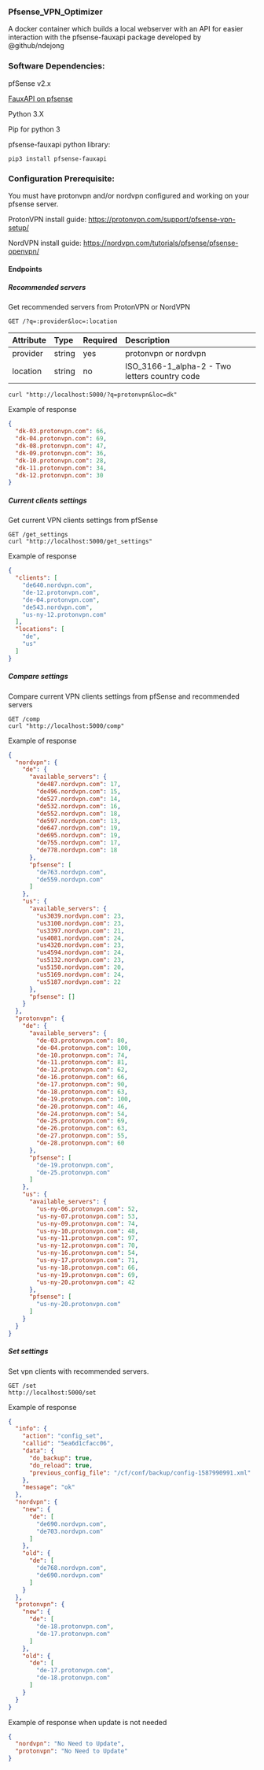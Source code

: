 ### Pfsense_VPN_Optimizer
A docker container which builds a local webserver with an API for easier interaction with the pfsense-fauxapi package developed by @github/ndejong

### Software Dependencies:

pfSense v2.x

[FauxAPI on pfsense](https://github.com/ndejong/pfsense_fauxapi) 

Python 3.X

Pip for python 3

pfsense-fauxapi python library:

    pip3 install pfsense-fauxapi

### Configuration Prerequisite:

You must have protonvpn and/or nordvpn configured and working on your pfsense server.

ProtonVPN install guide: https://protonvpn.com/support/pfsense-vpn-setup/

NordVPN install guide: https://nordvpn.com/tutorials/pfsense/pfsense-openvpn/

#### Endpoints

##### Recommended servers
Get recommended servers from ProtonVPN or NordVPN

    GET /?q=:provider&loc=:location

| Attribute     | Type   | Required | Description                                   |
|:------------- |:-------|:---------|:----------------------------------------------|
| provider      | string | yes      | protonvpn or nordvpn                          |
| location      | string | no       | ISO_3166-1_alpha-2 - Two letters country code |


    curl "http://localhost:5000/?q=protonvpn&loc=dk"

Example of response

```json
{
  "dk-03.protonvpn.com": 66, 
  "dk-04.protonvpn.com": 69, 
  "dk-08.protonvpn.com": 47, 
  "dk-09.protonvpn.com": 36, 
  "dk-10.protonvpn.com": 28, 
  "dk-11.protonvpn.com": 34, 
  "dk-12.protonvpn.com": 30
}
```

##### Current clients settings
Get current VPN clients settings from pfSense
    
    GET /get_settings
    curl "http://localhost:5000/get_settings"

Example of response
```json
{
  "clients": [
    "de640.nordvpn.com", 
    "de-12.protonvpn.com", 
    "de-04.protonvpn.com", 
    "de543.nordvpn.com", 
    "us-ny-12.protonvpn.com"
  ], 
  "locations": [
    "de", 
    "us"
  ]
}
```

##### Compare settings
Compare current VPN clients settings from pfSense and recommended servers 

    GET /comp
    curl "http://localhost:5000/comp"

Example of response
```json
{
  "nordvpn": {
    "de": {
      "available_servers": {
        "de487.nordvpn.com": 17, 
        "de496.nordvpn.com": 15, 
        "de527.nordvpn.com": 14, 
        "de532.nordvpn.com": 16, 
        "de552.nordvpn.com": 18, 
        "de597.nordvpn.com": 13, 
        "de647.nordvpn.com": 19, 
        "de695.nordvpn.com": 19, 
        "de755.nordvpn.com": 17, 
        "de778.nordvpn.com": 18
      }, 
      "pfsense": [
        "de763.nordvpn.com", 
        "de559.nordvpn.com"
      ]
    }, 
    "us": {
      "available_servers": {
        "us3039.nordvpn.com": 23, 
        "us3100.nordvpn.com": 23, 
        "us3397.nordvpn.com": 21, 
        "us4081.nordvpn.com": 24, 
        "us4320.nordvpn.com": 23, 
        "us4594.nordvpn.com": 24, 
        "us5132.nordvpn.com": 23, 
        "us5150.nordvpn.com": 20, 
        "us5169.nordvpn.com": 24, 
        "us5187.nordvpn.com": 22
      }, 
      "pfsense": []
    }
  }, 
  "protonvpn": {
    "de": {
      "available_servers": {
        "de-03.protonvpn.com": 80, 
        "de-04.protonvpn.com": 100, 
        "de-10.protonvpn.com": 74, 
        "de-11.protonvpn.com": 81, 
        "de-12.protonvpn.com": 62, 
        "de-16.protonvpn.com": 66, 
        "de-17.protonvpn.com": 90, 
        "de-18.protonvpn.com": 63, 
        "de-19.protonvpn.com": 100, 
        "de-20.protonvpn.com": 46, 
        "de-24.protonvpn.com": 54, 
        "de-25.protonvpn.com": 69, 
        "de-26.protonvpn.com": 63, 
        "de-27.protonvpn.com": 55, 
        "de-28.protonvpn.com": 60
      }, 
      "pfsense": [
        "de-19.protonvpn.com", 
        "de-25.protonvpn.com"
      ]
    },  
    "us": {
      "available_servers": {
        "us-ny-06.protonvpn.com": 52, 
        "us-ny-07.protonvpn.com": 53, 
        "us-ny-09.protonvpn.com": 74, 
        "us-ny-10.protonvpn.com": 48, 
        "us-ny-11.protonvpn.com": 97, 
        "us-ny-12.protonvpn.com": 70, 
        "us-ny-16.protonvpn.com": 54, 
        "us-ny-17.protonvpn.com": 71, 
        "us-ny-18.protonvpn.com": 66, 
        "us-ny-19.protonvpn.com": 69, 
        "us-ny-20.protonvpn.com": 42
      }, 
      "pfsense": [
        "us-ny-20.protonvpn.com"
      ]
    }
  }
}

```
##### Set settings
Set vpn clients with recommended servers.

    GET /set
    http://localhost:5000/set

Example of response
```json
{
  "info": {
    "action": "config_set", 
    "callid": "5ea6d1cfacc06", 
    "data": {
      "do_backup": true, 
      "do_reload": true, 
      "previous_config_file": "/cf/conf/backup/config-1587990991.xml"
    }, 
    "message": "ok"
  }, 
  "nordvpn": {
    "new": {
      "de": [
        "de690.nordvpn.com", 
        "de703.nordvpn.com"
      ]
    }, 
    "old": {
      "de": [
        "de768.nordvpn.com", 
        "de690.nordvpn.com"
      ]
    }
  }, 
  "protonvpn": {
    "new": {
      "de": [
        "de-18.protonvpn.com", 
        "de-17.protonvpn.com"
      ]
    }, 
    "old": {
      "de": [
        "de-17.protonvpn.com", 
        "de-18.protonvpn.com"
      ]
    }
  }
}
``` 
Example of response when update is not needed
```json
{
  "nordvpn": "No Need to Update", 
  "protonvpn": "No Need to Update"
}
```
